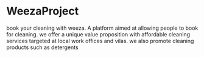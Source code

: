 # WeezaProject
book your cleaning with weeza. A platform aimed at allowing people to book for cleaning.
we offer a unique value proposition with affordable cleaning services targeted at local work offices and vilas. we also promote cleaning products such as detergents
